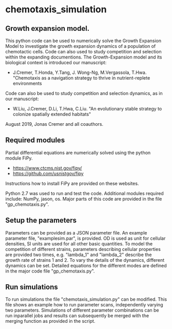 # chemotaxis_simulation

## Growth expansion model.

This python code can be used to numerically solve the Growth Expansion Model to investigate the growth expansion dynamics of a population of chemotactic cells. Code can also used to study competition and selection within the 
expanding documentions.
The Growth-Expansion model and its biological context is introduced our manuscript:
- J.Cremer, T.Honda, Y.Tang, J. Wong-Ng, M.Vergassola, T.Hwa. "Chemotaxis as a navigation strategy to thrive in nutrient-replete environments

Code can also be used to study competition and selection dynamics, as in our manuscript:
- W.Liu, J.Cremer, D.Li, T.Hwa, C.Liu. "An evolutionary stable strategy to colonize  spatially extended habitats"

August 2019, Jonas Cremer and all coauthors.

## Required modules 

Partial differential equations are numerically solved using the python module FiPy. 

- https://www.ctcms.nist.gov/fipy/
- https://github.com/usnistgov/fipy

Instructions how to install FiPy are provided on these websites.

Python 2.7 was used to run and test the code. Additional modules required include: NumPy, jason, os. Major parts of this code are provided in the file "gp_chemotaxis.py".

## Setup the parameters
Parameters can be provided as a JSON parameter file. An example parameter file, "examplesim.par", is provided. OD is used as unit for cellular densities, SI units are used for all other basic quantities. To model the competition of different strains, parameters describing cellular properties are provided two times, e.g. "lambda_1" and "lambda_2" describe the growth rate of strains 1 and 2. To vary the details of the dynamics, different dynamics can be set. Detailed equations for the different modes are defined in the major code file "gp_chemotaxis.py".

## Run simulations
To run simulations the file "chemotaxis_simulation.py" can be modified. This file shows an example how to run parameter scans, independently varying two parameters. Simulations of different parameter combinations can be run inparallel jobs and results can subsequently be merged with the merging function as provided in the script. 
